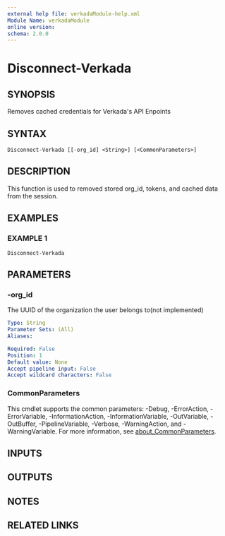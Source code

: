 ```yaml
---
external help file: verkadaModule-help.xml
Module Name: verkadaModule
online version:
schema: 2.0.0
---
```


# Disconnect-Verkada

## SYNOPSIS
Removes cached credentials for Verkada's API Enpoints

## SYNTAX

```
Disconnect-Verkada [[-org_id] <String>] [<CommonParameters>]
```

## DESCRIPTION
This function is used to removed stored org_id, tokens, and cached data from the session.

## EXAMPLES

### EXAMPLE 1
```
Disconnect-Verkada
```

## PARAMETERS

### -org_id
The UUID of the organization the user belongs to(not implemented)

```yaml
Type: String
Parameter Sets: (All)
Aliases:

Required: False
Position: 1
Default value: None
Accept pipeline input: False
Accept wildcard characters: False
```

### CommonParameters
This cmdlet supports the common parameters: -Debug, -ErrorAction, -ErrorVariable, -InformationAction, -InformationVariable, -OutVariable, -OutBuffer, -PipelineVariable, -Verbose, -WarningAction, and -WarningVariable. For more information, see [about_CommonParameters](http://go.microsoft.com/fwlink/?LinkID=113216).

## INPUTS

## OUTPUTS

## NOTES

## RELATED LINKS
